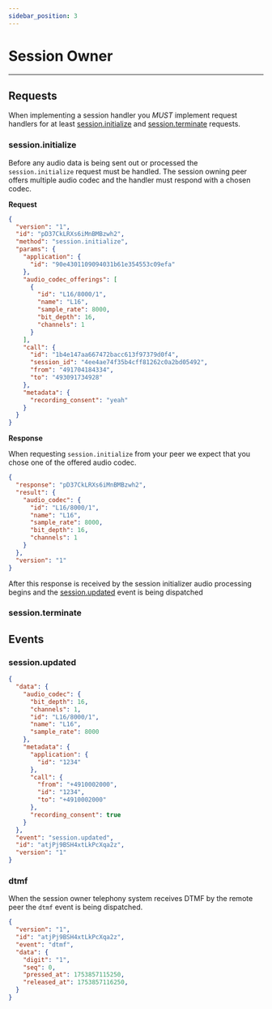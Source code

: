 ```yaml
---
sidebar_position: 3
---
```


# Session Owner

---

## Requests

When implementing a session handler you *MUST* implement request handlers for at least
[session.initialize](#sessioninitialize) and [session.terminate](#sessionterminate) requests. 

### session.initialize

Before any audio data is being sent out or processed the `session.initialize`
request must be handled. The session owning peer offers multiple audio codec
and the handler must respond with a chosen codec.

**Request**

```json
{
  "version": "1",
  "id": "pD37CkLRXs6iMnBMBzwh2",
  "method": "session.initialize",
  "params": {
    "application": {
      "id": "90e4301109094031b61e354553c09efa"
    },
    "audio_codec_offerings": [
      {
        "id": "L16/8000/1",
        "name": "L16",
        "sample_rate": 8000,
        "bit_depth": 16,
        "channels": 1
      }
    ],
    "call": {
      "id": "1b4e147aa667472bacc613f97379d0f4",
      "session_id": "4ee4ae74f35b4cff81262c0a2bd05492",
      "from": "491704184334",
      "to": "493091734928"
    },
    "metadata": {
      "recording_consent": "yeah"
    }
  }
}
```

**Response**

When requesting `session.initialize` from your peer we expect
that you chose one of the offered audio codec.

```json
{
  "response": "pD37CkLRXs6iMnBMBzwh2",
  "result": {
    "audio_codec": {
      "id": "L16/8000/1",
      "name": "L16",
      "sample_rate": 8000,
      "bit_depth": 16,
      "channels": 1
    }
  },
  "version": "1"
}
```

After this response is received by the session initializer audio processing
begins and the [session.updated](#sessionupdated) event is being dispatched



### session.terminate

## Events

### session.updated

```json
{
  "data": {
    "audio_codec": {
      "bit_depth": 16,
      "channels": 1,
      "id": "L16/8000/1",
      "name": "L16",
      "sample_rate": 8000
    },
    "metadata": {
      "application": {
        "id": "1234"
      },
      "call": {
        "from": "+4910002000",
        "id": "1234",
        "to": "+4910002000"
      },
      "recording_consent": true
    }
  },
  "event": "session.updated",
  "id": "atjPj9BSH4xtLkPcXqa2z",
  "version": "1"
}
```

### dtmf

When the session owner telephony system receives DTMF by the remote peer the
`dtmf` event is being dispatched.

```json
{
  "version": "1",
  "id": "atjPj9BSH4xtLkPcXqa2z",  
  "event": "dtmf",
  "data": {
    "digit": "1",
    "seq": 0,
    "pressed_at": 1753857115250,
    "released_at": 1753857116250,    
  }
}
```
